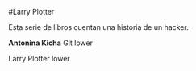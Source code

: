 #Larry Plotter

Esta serie de libros cuentan una historia de un hacker.


**Antonina Kicha**
Git lower

Larry Plotter lower
